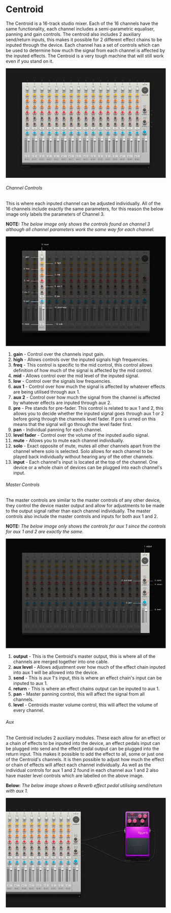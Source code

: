 # Centroid

The Centroid is a 16-track studio mixer. Each of the 16 channels have
the same functionality, each channel includes a semi-parametric
equaliser, panning and gain controls. The centroid also includes 2
auxiliary send/return inputs, this makes it possible for 2 different
effect chains to be inputed through the device. Each channel has a set
of controls which can be used to determine how much the signal from each
channel is affected by the inputed effects. The Centroid is a very tough
machine that will still work even if you stand on it.

![/images/centroid1.png](/images/centroid1.png
"/images/centroid1.png")

###### Channel Controls

This is where each inputed channel can be adjusted individually. All of
the 16 channels include exactly the same parameters, for this reason the
below image only labels the parameters of Channel 3.

**NOTE:** *The below image only shows the controls found on channel 3
although all channel parameters work the same way for each channel.*

![/images/centroid2.png](/images/centroid2.png
"/images/centroid2.png")

1.  **gain** - Control over the channels input gain.
2.  **high** - Allows controls over the inputed signals high
    frequencies.
3.  **freq** - This control is specific to the mid control, this control
    allows definition of how much of the signal is affected by the mid
    control.
4.  **mid** - Allows control over the mid level of the inputed signal.
5.  **low** - Control over the signals low frequencies.
6.  **aux 1** - Control over how much the signal is affected by whatever
    effects are being utilised through aux 1.
7.  **aux 2** - Control over how much the signal from the channel is
    affected by whatever effects are inputed through aux 2.
8.  **pre** - Pre stands for pre-fader. This control is related to aux 1
    and 2, this allows you to decide whether the inputed signal goes
    through aux 1 or 2 before going through the channels level fader. If
    pre is urned on this means that the signal will go through the level
    fader first.
9.  **pan** - Individual panning for each channel.
10. **level fader** - Control over the volume of the inputed audio
    signal.
11. **mute** - Allows you to mute each channel individually.
12. **solo** - Exact opposite of mute, mutes all other channels apart
    from the channel where solo is selected. Solo allows for each
    channel to be played back individually without hearing any of the
    other channels.
13. **input** - Each channel's input is located at the top of the
    channel. One device or a whole chain of devices can be plugged into
    each channel's input.

###### Master Controls

The master controls are similar to the master controls of any other
device, they control the device master output and allow for adjustments
to be made to the output signal rather than each channel individually.
The master controls also include the master controls and inputs for both
aux 1 and 2.

**NOTE:** *The below image only shows the controls for aux 1 since the
controls for aux 1 and 2 are exactly the same.*

![/images/centroid5.png](/images/centroid5.png
"/images/centroid5.png")

1.  **output** - This is the Centroid's master output, this is where all
    of the channels are merged together into one cable.
2.  **aux level** - Allows adjustment over how much of the effect chain
    inputed into aux 1 will be allowed into the device.
3.  **send** - This is aux 1's input, this is where an effect chain's
    input can be inputed to aux 1.
4.  **return** - This is where an effect chains output can be inputed to
    aux 1.
5.  **pan** - Master panning control, this will affect the signal from
    all channels.
6.  **level** - Centroids master volume control, this will affect the
    volume of every channel.

###### Aux

The Centroid includes 2 auxiliary modules. These each allow for an
effect or a chain of effects to be inputed into the device, an effect
pedals input can be plugged into send and the effect pedal output can be
plugged into the return input. This makes it possible to add the effect
to all, some or just one of the Centroid's channels. It is then possible
to adjust how much the effect or chain of effects will affect each
channel individually. As well as the individual controls for aux 1 and 2
found in each channel aux 1 and 2 also have master level controls which
are labelled on the above image.

**Below:** *The below image shows a Reverb effect pedal utilising
send/return with aux 1.*

![/images/centroid4.png](/images/centroid4.png
"/images/centroid4.png")
